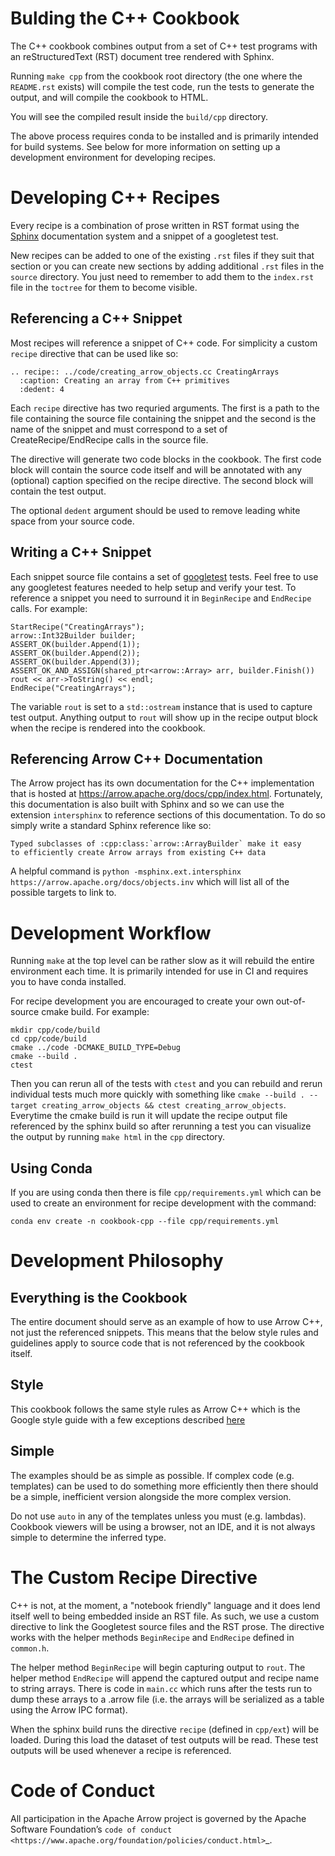 # Bulding the C++ Cookbook

The C++ cookbook combines output from a set of C++ test programs with
an reStructuredText (RST) document tree rendered with Sphinx.

Running `make cpp` from the cookbook root directory (the one where
the `README.rst` exists) will compile the test code,
run the tests to generate the output, and will compile the cookbook
to HTML.

You will see the compiled result inside the `build/cpp` directory.

The above process requires conda to be installed and is primarily
intended for build systems. See below for more information on setting
up a development environment for developing recipes.

# Developing C++ Recipes

Every recipe is a combination of prose written in RST
format using the [Sphinx](https://www.sphinx-doc.org/) documentation
system and a snippet of a googletest test.

New recipes can be added to one of the existing `.rst` files if
they suit that section or you can create new sections by adding
additional `.rst` files in the `source` directory. You just
need to remember to add them to the `index.rst` file in the
`toctree` for them to become visible.

## Referencing a C++ Snippet

Most recipes will reference a snippet of C++ code. For simplicity
a custom `recipe` directive that can be used like so:

```
.. recipe:: ../code/creating_arrow_objects.cc CreatingArrays
  :caption: Creating an array from C++ primitives
  :dedent: 4
```

Each `recipe` directive has two requried arguments. The first is
a path to the file containing the source file containing the snippet
and the second is the name of the snippet and must correspond to a
set of CreateRecipe/EndRecipe calls in the source file.

The directive will generate two code blocks in the cookbook. The first
code block will contain the source code itself and will be annotated
with any (optional) caption specified on the recipe directive. The
second block will contain the test output.

The optional `dedent` argument should be used to remove leading white
space from your source code.

## Writing a C++ Snippet

Each snippet source file contains a set of
[googletest](https://github.com/google/googletest) tests. Feel free to
use any googletest features needed to help setup and verify your test.
To reference a snippet you need to surround it in `BeginRecipe` and
`EndRecipe` calls. For example:

```
StartRecipe("CreatingArrays");
arrow::Int32Builder builder;
ASSERT_OK(builder.Append(1));
ASSERT_OK(builder.Append(2));
ASSERT_OK(builder.Append(3));
ASSERT_OK_AND_ASSIGN(shared_ptr<arrow::Array> arr, builder.Finish())
rout << arr->ToString() << endl;
EndRecipe("CreatingArrays");
```

The variable `rout` is set to a `std::ostream` instance that is used to
capture test output. Anything output to `rout` will show up in the recipe
output block when the recipe is rendered into the cookbook.

## Referencing Arrow C++ Documentation

The Arrow project has its own documentation for the C++ implementation that
is hosted at https://arrow.apache.org/docs/cpp/index.html. Fortunately,
this documentation is also built with Sphinx and so we can use the extension
`intersphinx` to reference sections of this documentation. To do so simply
write a standard Sphinx reference like so:

```
Typed subclasses of :cpp:class:`arrow::ArrayBuilder` make it easy
to efficiently create Arrow arrays from existing C++ data
```

A helpful command is
`python -msphinx.ext.intersphinx https://arrow.apache.org/docs/objects.inv`
which will list all of the possible targets to link to.

# Development Workflow

Running `make` at the top level can be rather slow as it will rebuild the
entire environment each time. It is primarily intended for use in CI and
requires you to have conda installed.

For recipe development you are encouraged to create your own out-of-source
cmake build. For example:

```
mkdir cpp/code/build
cd cpp/code/build
cmake ../code -DCMAKE_BUILD_TYPE=Debug
cmake --build .
ctest
```

Then you can rerun all of the tests with `ctest` and you can rebuild and
rerun individual tests much more quickly with something like
`cmake --build . --target creating_arrow_objects && ctest creating_arrow_objects`.
Everytime the cmake build is run it will update the recipe output file
referenced by the sphinx build so after rerunning a test you can visualize the
output by running `make html` in the `cpp` directory.

## Using Conda

If you are using conda then there is file `cpp/requirements.yml` which can be
used to create an environment for recipe development with the command:

```
conda env create -n cookbook-cpp --file cpp/requirements.yml
```

# Development Philosophy

## Everything is the Cookbook

The entire document should serve as an example of how to use Arrow C++, not just the
referenced snippets. This means that the below style rules and guidelines apply to
source code that is not referenced by the cookbook itself.

## Style

This cookbook follows the same style rules as Arrow C++ which is the Google style
guide with a few exceptions described
[here](https://arrow.apache.org/docs/developers/cpp/development.html#code-style-linting-and-ci)

## Simple

The examples should be as simple as possible. If complex code (e.g. templates) can be
used to do something more efficiently then there should be a simple, inefficient version
alongside the more complex version.

Do not use `auto` in any of the templates unless you must (e.g. lambdas). Cookbook
viewers will be using a browser, not an IDE, and it is not always simple to determine
the inferred type.

# The Custom Recipe Directive

C++ is not, at the moment, a "notebook friendly" language and it does lend itself well
to being embedded inside an RST file. As such, we use a custom directive to link the
Googletest source files and the RST prose. The directive works with the helper methods
`BeginRecipe` and `EndRecipe` defined in `common.h`.

The helper method `BeginRecipe` will begin capturing output to `rout`. The helper method
`EndRecipe` will append the captured output and recipe name to string arrays. There is code
in `main.cc` which runs after the tests run to dump these arrays to a .arrow file (i.e. the
arrays will be serialized as a table using the Arrow IPC format).

When the sphinx build runs the directive `recipe` (defined in `cpp/ext`) will be loaded.
During this load the dataset of test outputs will be read. These test outputs will be used
whenever a recipe is referenced.

# Code of Conduct

All participation in the Apache Arrow project is governed by the Apache
Software Foundation’s
`code of conduct <https://www.apache.org/foundation/policies/conduct.html>`\_.
